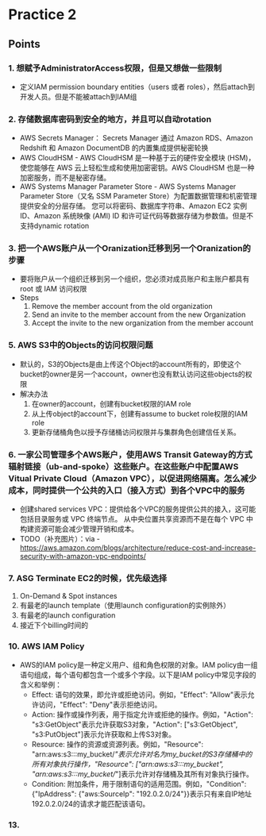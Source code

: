 # Practice 2
## Points

### 1. 想赋予AdministratorAccess权限，但是又想做一些限制
- 定义IAM permission boundary entities（users 或者 roles），然后attach到开发人员。但是不能被attach到IAM组

### 2. 存储数据库密码到安全的地方，并且可以自动rotation
- AWS Secrets Manager： Secrets Manager 通过 Amazon RDS、Amazon Redshift 和 Amazon DocumentDB 的内置集成提供秘密轮换
- AWS CloudHSM - AWS CloudHSM 是一种基于云的硬件安全模块 (HSM)，使您能够在 AWS 云上轻松生成和使用加密密钥。AWS CloudHSM 也是一种加密服务，而不是秘密存储。
- AWS Systems Manager Parameter Store - AWS Systems Manager Parameter Store（又名 SSM Parameter Store）为配置数据管理和机密管理提供安全的分层存储。 您可以将密码、数据库字符串、Amazon EC2 实例 ID、Amazon 系统映像 (AMI) ID 和许可证代码等数据存储为参数值。但是不支持dynamic rotation

### 3. 把一个AWS账户从一个Oranization迁移到另一个Oranization的步骤
- 要将账户从一个组织迁移到另一个组织，您必须对成员账户和主账户都具有 root 或 IAM 访问权限
- Steps
  1. Remove the member account from the old organization
  2. Send an invite to the member account from the new Organization
  3. Accept the invite to the new organization from the member account
 
### 5. AWS S3中的Objects的访问权限问题
- 默认的，S3的Objects是由上传这个Object的account所有的，即使这个bucket的owner是另一个account，owner也没有默认访问这些objects的权限
- 解决办法
  1. 在owner的account，创建有bucket权限的IAM role
  2. 从上传object的account下，创建有assume to bucket role权限的IAM role
  3. 更新存储桶角色以授予存储桶访问权限并与集群角色创建信任关系。

### 6. 一家公司管理多个AWS账户，使用AWS Transit Gateway的方式辐射链接（ub-and-spoke）这些账户。在这些账户中配置AWS Vitual Private Cloud（Amazon VPC），以促进网络隔离。怎么减少成本，同时提供一个公共的入口（接入方式）到各个VPC中的服务
- 创建shared services VPC：提供给各个VPC的服务提供公共的接入，这可能包括目录服务或 VPC 终端节点。 从中央位置共享资源而不是在每个 VPC 中构建资源可能会减少管理开销和成本。
- TODO（补充图片）：via - https://aws.amazon.com/blogs/architecture/reduce-cost-and-increase-security-with-amazon-vpc-endpoints/

### 7. ASG Terminate EC2的时候，优先级选择
1. On-Demand & Spot instances
2. 有最老的launch template（使用launch configuration的实例除外）
3. 有最老的launch configuration
4. 接近下个billing时间的

### 10. AWS IAM Policy
- AWS的IAM policy是一种定义用户、组和角色权限的对象。IAM policy由一组语句组成，每个语句都包含一个或多个字段。以下是IAM policy中常见字段的含义和举例：
  - Effect: 语句的效果，即允许或拒绝访问。例如，"Effect": "Allow"表示允许访问，"Effect": "Deny"表示拒绝访问。
  - Action: 操作或操作列表，用于指定允许或拒绝的操作。例如，"Action": "s3:GetObject"表示允许获取S3对象，"Action": ["s3:GetObject", "s3:PutObject"]表示允许获取和上传S3对象。
  - Resource: 操作的资源或资源列表。例如，"Resource": "arn:aws:s3:::my_bucket/*"表示允许对名为my_bucket的S3存储桶中的所有对象执行操作，"Resource": ["arn:aws:s3:::my_bucket", "arn:aws:s3:::my_bucket/*"]表示允许对存储桶及其所有对象执行操作。
  - Condition: 附加条件，用于限制语句的适用范围。例如，"Condition": {"IpAddress": {"aws:SourceIp": "192.0.2.0/24"}}表示只有来自IP地址192.0.2.0/24的请求才能匹配该语句。

### 13. 







